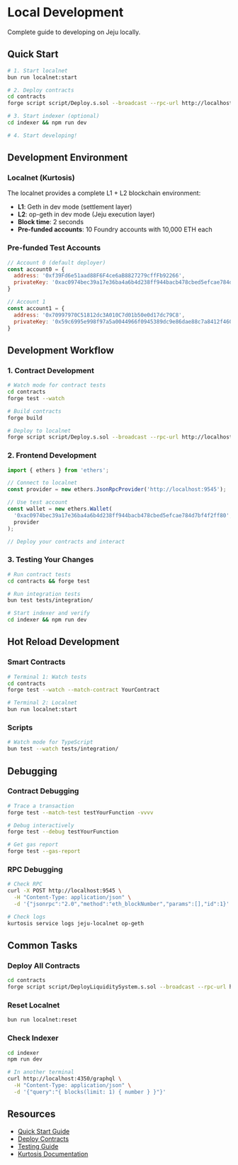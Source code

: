 # Local Development

Complete guide to developing on Jeju locally.

## Quick Start

```bash
# 1. Start localnet
bun run localnet:start

# 2. Deploy contracts
cd contracts
forge script script/Deploy.s.sol --broadcast --rpc-url http://localhost:9545

# 3. Start indexer (optional)
cd indexer && npm run dev

# 4. Start developing!
```

## Development Environment

### Localnet (Kurtosis)

The localnet provides a complete L1 + L2 blockchain environment:

- **L1**: Geth in dev mode (settlement layer)
- **L2**: op-geth in dev mode (Jeju execution layer)
- **Block time**: 2 seconds
- **Pre-funded accounts**: 10 Foundry accounts with 10,000 ETH each

### Pre-funded Test Accounts

```javascript
// Account 0 (default deployer)
const account0 = {
  address: '0xf39Fd6e51aad88F6F4ce6aB8827279cffFb92266',
  privateKey: '0xac0974bec39a17e36ba4a6b4d238ff944bacb478cbed5efcae784d7bf4f2ff80'
}

// Account 1
const account1 = {
  address: '0x70997970C51812dc3A010C7d01b50e0d17dc79C8',
  privateKey: '0x59c6995e998f97a5a0044966f0945389dc9e86dae88c7a8412f4603b6b78690d'
}
```

## Development Workflow

### 1. Contract Development

```bash
# Watch mode for contract tests
cd contracts
forge test --watch

# Build contracts
forge build

# Deploy to localnet
forge script script/Deploy.s.sol --broadcast --rpc-url http://localhost:9545
```

### 2. Frontend Development

```typescript
import { ethers } from 'ethers';

// Connect to localnet
const provider = new ethers.JsonRpcProvider('http://localhost:9545');

// Use test account
const wallet = new ethers.Wallet(
  '0xac0974bec39a17e36ba4a6b4d238ff944bacb478cbed5efcae784d7bf4f2ff80',
  provider
);

// Deploy your contracts and interact
```

### 3. Testing Your Changes

```bash
# Run contract tests
cd contracts && forge test

# Run integration tests
bun test tests/integration/

# Start indexer and verify
cd indexer && npm run dev
```

## Hot Reload Development

### Smart Contracts

```bash
# Terminal 1: Watch tests
cd contracts
forge test --watch --match-contract YourContract

# Terminal 2: Localnet
bun run localnet:start
```

### Scripts

```bash
# Watch mode for TypeScript
bun test --watch tests/integration/
```

## Debugging

### Contract Debugging

```bash
# Trace a transaction
forge test --match-test testYourFunction -vvvv

# Debug interactively
forge test --debug testYourFunction

# Get gas report
forge test --gas-report
```

### RPC Debugging

```bash
# Check RPC
curl -X POST http://localhost:9545 \
  -H "Content-Type: application/json" \
  -d '{"jsonrpc":"2.0","method":"eth_blockNumber","params":[],"id":1}'

# Check logs
kurtosis service logs jeju-localnet op-geth
```

## Common Tasks

### Deploy All Contracts

```bash
cd contracts
forge script script/DeployLiquiditySystem.s.sol --broadcast --rpc-url http://localhost:9545
```

### Reset Localnet

```bash
bun run localnet:reset
```

### Check Indexer

```bash
cd indexer
npm run dev

# In another terminal
curl http://localhost:4350/graphql \
  -H "Content-Type: application/json" \
  -d '{"query":"{ blocks(limit: 1) { number } }"}'
```

## Resources

- [Quick Start Guide](./quick-start.md)
- [Deploy Contracts](./deploy-contracts.md)
- [Testing Guide](../../TESTING.md)
- [Kurtosis Documentation](../../kurtosis/README.md)

